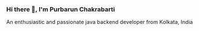 ### Hi there 👋, I'm Purbarun Chakrabarti
An enthusiastic and passionate java backend developer from Kolkata, India
<!--
**purbarunc/purbarunc** is a ✨ _special_ ✨ repository because its `README.md` (this file) appears on your GitHub profile.

- 🔭 I’m currently working on Microservice patterns
- 🌱 I’m currently learning 
- 💬 Ask me about Spring Boot
- 📫 How to reach me 
- ⚡ Fun fact: Coding is simple, but it's difficult to code simple.

